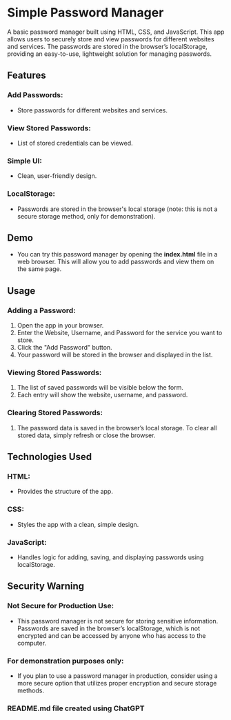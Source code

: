 # Simple Password Manager
A basic password manager built using HTML, CSS, and JavaScript. This app allows users to securely store and view passwords for different websites and services. The passwords are stored in the browser’s localStorage, providing an easy-to-use, lightweight solution for managing passwords.

## Features
### Add Passwords:
* Store passwords for different websites and services.
### View Stored Passwords:
* List of stored credentials can be viewed.
### Simple UI:
* Clean, user-friendly design.
### LocalStorage:
* Passwords are stored in the browser's local storage (note: this is not a secure storage method, only for demonstration).

## Demo
* You can try this password manager by opening the **index.html** file in a web browser.
This will allow you to add passwords and view them on the same page.

## Usage
### Adding a Password:
1. Open the app in your browser.
2. Enter the Website, Username, and Password for the service you want to store.
3. Click the "Add Password" button.
4. Your password will be stored in the browser and displayed in the list.
### Viewing Stored Passwords:
1. The list of saved passwords will be visible below the form.
2. Each entry will show the website, username, and password.
### Clearing Stored Passwords:
1. The password data is saved in the browser’s local storage. To clear all stored data, simply refresh or close the browser.

## Technologies Used
### HTML:
* Provides the structure of the app.
### CSS:
* Styles the app with a clean, simple design.
### JavaScript:
* Handles logic for adding, saving, and displaying passwords using localStorage.

## Security Warning
### Not Secure for Production Use: 
* This password manager is not secure for storing sensitive information. Passwords are saved in the browser’s localStorage, which is not encrypted and can be accessed by anyone who has access to the computer.
### For demonstration purposes only: 
* If you plan to use a password manager in production, consider using a more secure option that utilizes proper encryption and secure storage methods.

### README.md file created using ChatGPT
